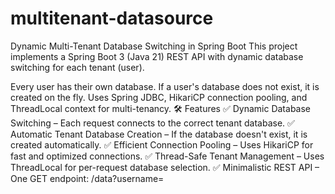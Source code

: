 # multitenant-datasource
Dynamic Multi-Tenant Database Switching in Spring Boot
This project implements a Spring Boot 3 (Java 21) REST API with dynamic database switching for each tenant (user).

Every user has their own database.
If a user's database does not exist, it is created on the fly.
Uses Spring JDBC, HikariCP connection pooling, and ThreadLocal context for multi-tenancy.
🛠 Features
✅ Dynamic Database Switching – Each request connects to the correct tenant database.
✅ Automatic Tenant Database Creation – If the database doesn't exist, it is created automatically.
✅ Efficient Connection Pooling – Uses HikariCP for fast and optimized connections.
✅ Thread-Safe Tenant Management – Uses ThreadLocal for per-request database selection.
✅ Minimalistic REST API – One GET endpoint: /data?username=<tenant>
